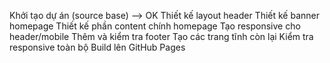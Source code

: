Khởi tạo dự án (source base) --> OK
Thiết kế layout header
Thiết kế banner homepage
Thiết kế phần content chính homepage
Tạo responsive cho header/mobile
Thêm và kiểm tra footer
Tạo các trang tĩnh còn lại
Kiểm tra responsive toàn bộ
Build lên GitHub Pages                 